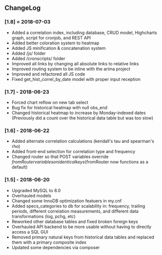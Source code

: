 


## ChangeLog
### [1.8] = 2018-07-03
- Added a correlation index, including database, CRUD model, Highcharts graph, script for cronjob, and REST API
- Added better coloration system to heatmap
- Added JS minification & concatenation system
- Added /js/ folder
- Added /cronscripts/ folder
- Improved all links by changing all absolute links to relative links
- Improved routing system to be inline with the arima project
- Improved and refactored all JS code
- Fixed get_hist_correl_by_date model with proper input reception


### [1.7] - 2018-06-23
- Forced chart reflow on new tab select
- Bug fix for historical heatmap with null obs_end
- Changed historical heatmap to increase by Monday-indexed dates (Previously did a count over the historical data table but was too slow)

### [1.6] - 2018-06-22
- Added alternate correlation calculations (kendall's tau and spearman's rho)
- Added front-end selection for correlation type and frequency
- Changed router so that POST variables override $fromRouter variables on identical keys ($fromRouter now functions as a default)

### [1.5] - 2018-06-20
- Upgraded MySQL to 8.0
- Overhauled models
- Changed some InnoDB optimization featuers in my.cnf
- Added specs_categories to db for scalability in: frequency, trailing periods, different correlation measurements, and different data transformations (log, pchg, etc)
- Reworked other database tables and fixed broken foreign keys
- Overhauled API backend to be more usable without having to directly access a SQL GUI
- Removed primary natural keys from historical data tables and replaced them with a primary composite index
- Updated some dependencies via composer
